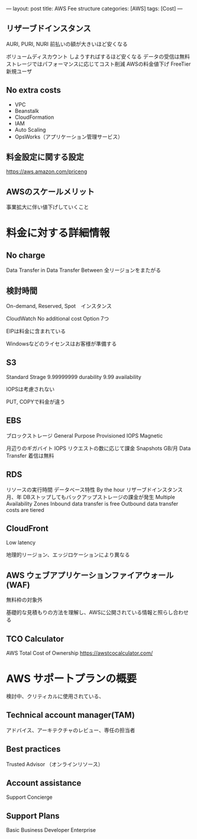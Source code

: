 —
layout: post
title: AWS Fee structure
categories: [AWS]
tags: [Cost]
—

## リザーブドインスタンス
AURI, PURI, NURI
前払いの額が大きいほど安くなる

ボリュームディスカウント
しようすればするほど安くなる
データの受信は無料
ストレージではパフォーマンスに応じてコスト削減
AWSの料金値下げ
FreeTier　新規ユーザ
## No extra costs
* VPC
* Beanstalk
* CloudFormation
* IAM
* Auto Scaling
* OpsWorks（アプリケーション管理サービス）
## 料金設定に関する設定
https://aws.amazon.com/priceng

## AWSのスケールメリット
事業拡大に伴い値下げしていくこと

# 料金に対する詳細情報
## No charge
Data Transfer in
Data Transfer Between 全リージョンをまたがる

## 検討時間
On-demand, Reserved, Spot　インスタンス

CloudWatch 
No additional cost
Option 7つ

EIPは料金に含まれている

Windowsなどのライセンスはお客様が準備する

## S3
Standard Strage
9.99999999 durability
9.99 availability

IOPSは考慮されない

PUT, COPYで料金が違う

## EBS
ブロックストレージ
General Purpose
Provisioned IOPS
Magnetic

月辺りのギガバイト
IOPS
リクエストの数に応じて課金
Snapshots
GB/月
Data Transfer
着信は無料

## RDS
リソースの実行時間
データベース特性
By the hour
リザーブドインスタンス
月、年
DBストップしてもバックアップストレージの課金が発生
Multiple Availability Zones
Inbound data transfer is free
Outbound data transfer costs are tiered

## CloudFront
Low latency

地理的リージョン、エッジロケーションにより異なる

## AWS ウェブアプリケーションファイアウォール(WAF)
無料枠の対象外

基礎的な見積もりの方法を理解し、AWSに公開されている情報と照らし合わせる

## TCO Calculator
AWS Total Cost of Ownership
https://awstcocalculator.com/


# AWS サポートプランの概要
検討中、クリティカルに使用されている、
## Technical account manager(TAM)
アドバイス、アーキテクチャのレビュー、専任の担当者
## Best practices
Trusted Advisor （オンラインリソース）
## Account assistance
Support Concierge

## Support Plans
Basic
Business
Developer
Enterprise

